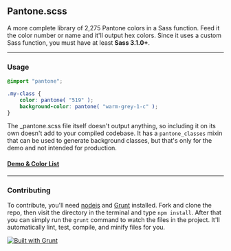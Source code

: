 ## Pantone.scss

A more complete library of 2,275 Pantone colors in a Sass function. Feed it the color number or name and it'll output hex colors. Since it uses a custom Sass function, you must have at least **Sass 3.1.0+**.

*****

### Usage

```scss
@import "pantone";

.my-class {
	color: pantone( "519" );
	background-color: pantone( "warm-grey-1-c" );
}
```

The _pantone.scss file itself doesn't output anything, so including it on its own doesn't add to your compiled codebase. It has a `pantone_classes` mixin that can be used to generate background classes, but that's only for the demo and not intended for production.

#### [Demo &amp; Color List](http://pantone4sass.com/)

*****

### Contributing

To contribute, you'll need [nodejs](http://nodejs.org/) and [Grunt](http://gruntjs.com/) installed. Fork and clone the repo, then visit the directory in the terminal and type `npm install`. After that you can simply run the `grunt` command to watch the files in the project. It'll automatically lint, test, compile, and minify files for you.

[![Built with Grunt](https://cdn.gruntjs.com/builtwith.png)](http://gruntjs.com/)
